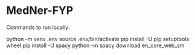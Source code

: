 # MedNer-FYP

Commands to run locally:

python -m venv .env
source .env/bin/activate
pip install -U pip setuptools wheel
pip install -U spacy
python -m spacy download en_core_web_sm
